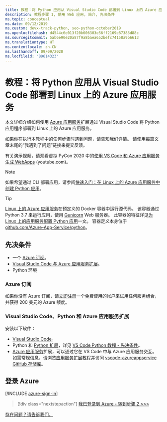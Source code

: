 ```yaml
---
title: 教程：将 Python 应用从 Visual Studio Code 部署到 Linux 上的 Azure 应用服务
description: 教程步骤 1, 使用 Web 应用, 简介, 先决条件
ms.topic: conceptual
ms.date: 09/12/2019
ms.custom: devx-track-python, seo-python-october2019
ms.openlocfilehash: d4544c6e013f20b606303e56ff2169e87383d88c
ms.sourcegitcommit: 5ab6e90e20a87f9a8baea652befc74158a9b6613
ms.translationtype: HT
ms.contentlocale: zh-CN
ms.lasthandoff: 09/09/2020
ms.locfileid: "89614323"
---
```

# <a name="tutorial-deploy-python-apps-to-azure-app-service-on-linux-from-visual-studio-code"></a>教程：将 Python 应用从 Visual Studio Code 部署到 Linux 上的 Azure 应用服务

本文详细介绍如何使用 [Azure 应用服务](https://marketplace.visualstudio.com/items?itemName=ms-azuretools.vscode-azureappservice)扩展通过 Visual Studio Code 将 Python 应用程序部署到 Linux 上的 Azure 应用服务。

如果你在执行本教程中的任何步骤时遇到问题，请告知我们详情。 请使用每篇文章末尾的“我遇到了问题”链接来提交反馈。

有关演示视频，请观看虚拟 PyCon 2020 中的<a href="https://www.youtube.com/watch?v=dNVvFttc-sA&feature=youtu.be&ocid=AID3006292" target="_blank">使用 VS Code 和 Azure 应用服务生成 WebApps</a> (youtube.com)。

> [!NOTE]
> 如果希望通过 CLI 部署应用，请参阅[快速入门：在 Linux 上的 Azure 应用服务中创建 Python 应用](/azure/app-service/quickstart-python)。

> [!TIP]
> [Linux 上的 Azure 应用服务](/azure/app-service/overview#app-service-on-linux)在预定义的 Docker 容器中运行源代码。 该容器通过 Python 3.7 来运行应用，使用 [Gunicorn](https://gunicorn.org) Web 服务器。 此容器的特征详见[为 Linux 上的应用服务配置 Python 应用](/azure/app-service/configure-language-python)一文。 容器定义本身位于 [github.com/Azure-App-Service/python](https://github.com/Azure-App-Service/python/tree/master/3.7)。

## <a name="prerequisites"></a>先决条件

- 一个 [Azure 订阅](#azure-subscription)。
- [Visual Studio Code 与 Azure 应用服务扩展](#visual-studio-code-python-and-the-azure-app-service-extension)。
- Python 环境

### <a name="azure-subscription"></a>Azure 订阅

如果你没有 Azure 订阅，请[立即注册](https://azure.microsoft.com/free/?utm_source=campaign&utm_campaign=vscode-tutorial-appservice-extension&mktingSource=vscode-tutorial-appservice-extension)一个免费使用的帐户来试用任何服务组合，并获得 200 美元的 Azure 额度。

### <a name="visual-studio-code-python-and-the-azure-app-service-extension"></a>Visual Studio Code、Python 和 Azure 应用服务扩展

安装以下软件：

- [Visual Studio Code](https://code.visualstudio.com/)。
- Python 和 [Python 扩展](https://marketplace.visualstudio.com/items?itemName=ms-python.python)，详见 [VS Code Python 教程 - 先决条件](https://code.visualstudio.com/docs/python/python-tutorial)。
- [Azure 应用服务](https://marketplace.visualstudio.com/items?itemName=ms-azuretools.vscode-azureappservice)扩展，可以通过它在 VS Code 中与 Azure 应用服务交互。 如需常规信息，请浏览[应用服务扩展教程](https://code.visualstudio.com/tutorials/app-service-extension/getting-started)并访问 [vscode-azureappservice GitHub 存储库](https://github.com/Microsoft/vscode-azureappservice)。

## <a name="sign-in-to-azure"></a>登录 Azure

[!INCLUDE [azure-sign-in](includes/azure-sign-in.md)]

> [!div class="nextstepaction"]
> [我已登录到 Azure - 转到步骤 2 >>>](tutorial-deploy-app-service-on-linux-02.md)

[存在问题？请告诉我们。](https://aka.ms/FlaskVSCQuickstartHelp)
